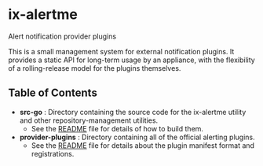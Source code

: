 # ix-alertme
Alert notification provider plugins

This is a small management system for external notification plugins.
It provides a static API for long-term usage by an appliance, with the flexibility of a rolling-release model for the plugins themselves.

## Table of Contents

* **src-go** : Directory containing the source code for the ix-alertme utility and other repository-management utilities. 
   * See the [README](https://github.com/iXsystems/ix-alertme/blob/master/src-go/README.md) file for details of how to build them.
* **provider-plugins** : Directory containing all of the official alerting plugins.
   * See the [README](https://github.com/iXsystems/ix-alertme/blob/master/provider-plugins/README.md) file for details about the plugin manifest format and registrations.
